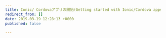 ```yaml
---
title: Ionic/ Cordovaアプリの開始(Getting started with Ionic/Cordova apps)
redirect_from: []
date: 2019-03-19 12:28:13 +0000
published: false

---
```

